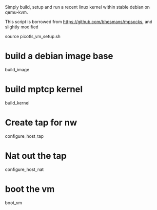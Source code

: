 
Simply build, setup and run a recent linux kernel within stable debian
on qemu-kvm.

This script is borrowed from https://github.com/bhesmans/mpsocks, and
slightly modified

source picotls_vm_setup.sh

# build a debian image base
build_image

# build mptcp kernel
build_kernel

# Create tap for nw
configure_host_tap

# Nat out the tap
configure_host_nat

# boot the vm
boot_vm


